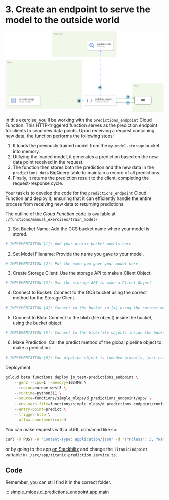 # 3. Create an endpoint to serve the model to the outside world

![img-prediction-architecture](./resources/part_4/predictions.png)

In this exercise, you'll be working with the `predictions_endpoint` Cloud Function. This HTTP-triggered function serves as the prediction endpoint for clients to send new data points. Upon receiving a request containing new data, the function performs the following steps:

1. It loads the previously trained model from the `my-model-storage` bucket into memory.
2. Utilizing the loaded model, it generates a prediction based on the new data point received in the request.
3. The function then stores both the prediction and the new data in the `predictions_data` BigQuery table to maintain a record of all predictions.
4. Finally, it returns the prediction result to the client, completing the request-response cycle.

Your task is to develop the code for the `predictions_endpoint` Cloud Function and deploy it, ensuring that it can efficiently handle the entire process from receiving new data to returning predictions.

The outline of the *Cloud Function* code is available at `./functions/manual_exercises/train_model/`

1. Set Bucket Name: Add the GCS bucket name where your model is stored.

```python
# IMPLEMENTATION [1]: Add your prefix-bucket-models here
```

2. Set Model Filename: Provide the name you gave to your model.

```python
# IMPLEMENTATION [2]: Put the name you gave your model here
```

3. Create Storage Client: Use the storage API to make a Client Object.

```python
# IMPLEMENTATION [3]: Use the storage API to make a Client Object
```

4. Connect to Bucket: Connect to the GCS bucket using the correct method for the Storage Client.

```python
# IMPLEMENTATION [4]: Connect to the bucket in [4] using the correct method for the storage Client.
```

5. Connect to Blob: Connect to the blob (file object) inside the bucket, using the bucket object.

```python
# IMPLEMENTATION [5]: Connect to the blob(file object) inside the bucket, using the `bucket` object.
```

6. Make Prediction: Call the predict method of the global pipeline object to make a prediction.

```python
# IMPLEMENTATION [6]: You pipeline object is lodaded globally, just call it and use the `predict` method
```

Deployment:

```bash
gcloud beta functions deploy jm_test-predictions_endpoint \
    --gen2 --cpu=1 --memory=1024MB \
    --region=europe-west3 \
    --runtime=python311 \
    --source=functions/simple_mlops/d_predictions_endpoint/app/ \
    --env-vars-file=functions/simple_mlops/d_predictions_endpoint/config/dev.env.yaml \
    --entry-point=predict \
    --trigger-http \
    --allow-unauthenticated
```

You can make requests with a cURL comamnd like so:

```bash
curl -X POST -H "Content-Type: application/json" -d '{"Pclass": 3, "Name": "Some Name", "Sex": "male", "Age": 22, "SibSp": 1, "Parch": 0, "Ticket": "A/5 21171", "Fare": 7.25, "Cabin": "", "Embarked": "S"}' http://YOUR_FUNCTION_ENDPOINT
```

or by going to the app [on Stackblitz](https://stackblitz.com/edit/closer-gcp-titanic-frontend-example?file=src%2Fapp%2Ftitanic-prediction.service.ts) and change the `TitanicEndpoint` variable in `./src/app/titanic-prediction.service.ts`.

## Code

Remember, you can still find it in the correct folder.

::: simple_mlops.d_predictions_endpoint.app.main
